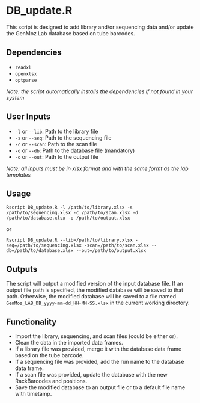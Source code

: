# DB_update.R
This script is designed to add library and/or sequencing data and/or update the GenMoz Lab database based on tube barcodes.

## Dependencies

* `readxl`
* `openxlsx`
* `optparse`

*Note: the script automatically installs the dependencies if not found in your system*

## User Inputs 

* `-l` or `--lib`: Path to the library file
* `-s` or `--seq`: Path to the sequencing file
* `-c` or `--scan`: Path to the scan file
* `-d` or `--db`: Path to the database file (mandatory)
* `-o` or `--out`: Path to the output file

*Note: all inputs must be in xlsx format and with the same formt as the lab templates*

## Usage

```
Rscript DB_update.R -l /path/to/library.xlsx -s /path/to/sequencing.xlsx -c /path/to/scan.xlsx -d /path/to/database.xlsx -o /path/to/output.xlsx
```
or

```
Rscript DB_update.R --lib=/path/to/library.xlsx -seq=/path/to/sequencing.xlsx -scan=/path/to/scan.xlsx --db=/path/to/database.xlsx --out=/path/to/output.xlsx
```


## Outputs
The script will output a modified version of the input database file. If an output file path is specified, the modified database will be saved to that path. Otherwise, the modified database will be saved to a file named `GenMoz_LAB_DB_yyyy-mm-dd_HH-MM-SS.xlsx` in the current working directory.

## Functionality
* Import the library, sequencing, and scan files (could be either or).
* Clean the data in the imported data frames.
* If a library file was provided, merge it with the database data frame based on the tube barcode.
* If a sequencing file was provided, add the run name to the database data frame.
* If a scan file was provided, update the database with the new RackBarcodes and positions.
* Save the modified database to an output file or to a default file name with timetamp.
